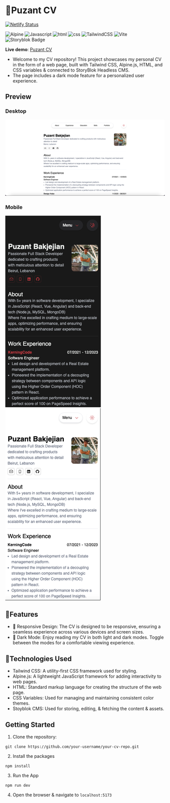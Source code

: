 # 💼Puzant CV

[![Netlify Status](https://api.netlify.com/api/v1/badges/9c56431e-e549-4330-9574-e0e4df76f57d/deploy-status)](https://app.netlify.com/sites/puzant-cv/deploys)

![Alpine](https://img.shields.io/badge/Alpine%20JS-8BC0D0?style=flat&logo=alpinedotjs&logoColor=black)
![Javascript](https://img.shields.io/badge/JavaScript-323330?style=flat&logo=javascript&logoColor=F7DF1E)
![html](https://img.shields.io/badge/HTML5-E34F26?style=flat&logo=html5&logoColor=white)
![css](https://img.shields.io/badge/CSS3-1572B6?style=flat&logo=css3&logoColor=white)
![TailwindCSS](https://img.shields.io/badge/tailwindcss-%2338B2AC.svg?style=flat&logo=tailwind-css&logoColor=white)
![Vite](https://img.shields.io/badge/vite-%23646CFF.svg?style=flat&logo=vite&logoColor=white)
![Storyblok Badge](https://img.shields.io/badge/Storyblok-09B3AF?logo=storyblok&logoColor=fff&style=flat)

**Live demo**: [Puzant CV](http://puzant-cv.netlify.app/)

- Welcome to my CV repository! This project showcases my personal CV in the form of a web page, built with Tailwind CSS, Alpine.js, HTML, and CSS variables & connected to StoryBlok Headless CMS. 
- The page includes a dark mode feature for a personalized user experience.


## Preview
### Desktop
![app-screenshot](./public/project-screenshot-1.png)

### Mobile
![app-screenshot](./public/app-screenshot-2.png)
![app-screenshot-2](./public/app-screenshot-3.png)  

## 🚀Features 
- 📱 Responsive Design: The CV is designed to be responsive, ensuring a seamless experience across various devices and screen sizes.
- 🌙 Dark Mode: Enjoy reading my CV in both light and dark modes. Toggle between the modes for a comfortable viewing experience.

## 🤖Technologies Used 
- Tailwind CSS: A utility-first CSS framework used for styling.
- Alpine.js: A lightweight JavaScript framework for adding interactivity to web pages.
- HTML: Standard markup language for creating the structure of the web page.
- CSS Variables: Used for managing and maintaining consistent color themes.
- Stoyblok CMS: Used for storing, editing, & fetching the content & assets.

## Getting Started
1. Clone the repository:
```
git clone https://github.com/your-username/your-cv-repo.git
```
2. Install the packages
```
npm install
```
3. Run the App
```
npm run dev
```
4. Open the browser & navigate to `localhost:5173`
